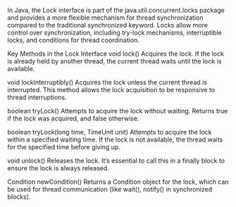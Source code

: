 In Java, the Lock interface is part of the java.util.concurrent.locks package and provides a more flexible mechanism for thread synchronization compared to the traditional synchronized keyword. Locks allow more control over synchronization, including try-lock mechanisms, interruptible locks, and conditions for thread coordination.

Key Methods in the Lock Interface
void lock()
Acquires the lock. If the lock is already held by another thread, the current thread waits until the lock is available.

void lockInterruptibly()
Acquires the lock unless the current thread is interrupted. This method allows the lock acquisition to be responsive to thread interruptions.

boolean tryLock()
Attempts to acquire the lock without waiting. Returns true if the lock was acquired, and false otherwise.

boolean tryLock(long time, TimeUnit unit)
Attempts to acquire the lock within a specified waiting time. If the lock is not available, the thread waits for the specified time before giving up.

void unlock()
Releases the lock. It’s essential to call this in a finally block to ensure the lock is always released.

Condition newCondition()
Returns a Condition object for the lock, which can be used for thread communication (like wait(), notify() in synchronized blocks).